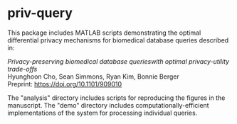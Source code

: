 # priv-query

This package includes MATLAB scripts demonstrating the optimal differential privacy mechanisms for biomedical database queries described in:

*Privacy-preserving biomedical database querieswith optimal privacy-utility trade-offs* \
Hyunghoon Cho, Sean Simmons, Ryan Kim, Bonnie Berger \
Preprint: https://doi.org/10.1101/909010

The "analysis" directory includes scripts for reproducing the figures in the manuscript. The "demo" directory includes computationally-efficient implementations of the system for processing individual queries.

